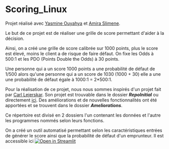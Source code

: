 # Scoring_Linux
Projet réalisé avec [Yasmine Ouyahya](https://github.com/youyahya) et [Amira Slimene](https://github.com/aslimene).

Le but de ce projet est de réaliser une grille de score permettant d'aider à la décision.

Ainsi, on a créé une grille de score calibrée sur 1000 points, plus le score est élevé, moins le client a de risque de faire défaut. On fixe les Odds à 500:1 et les PDO (Points Double the Odds) à 30 points. 

Une personne qui a un  score 1000 points  a une probabilité de défaut de 1/500 alors qu'une personne qui a un score de 1030 (1000 + 30) elle a une une probabilité de défaut égale à 1000:1 = 2*500:1.

Pour la réalisation de ce projet, nous nous sommes inspirés d'un projet fait par [Carl Lejerskar](https://github.com/Carl-Lejerskar). Son projet est trouvable dans le dossier ***RepoInitial*** ou directement [ici](https://github.com/Carl-Lejerskar/HMEQ). Des améliorations et de nouvelles fonctionnalités ont été apportées et se trouvent dans le dossier ***Ameliorations***. 

Ce répertoire est divisé en 2 dossiers l'un contenant les données et l'autre les programmes nommés selon leurs fonctions.

On a créé un outil automatisé permettant selon les caractéristiques entrées de générer le score ainsi que la probabilité de défaut d'un emprunteur. Il est accessible ici [![Open in Streamlit](https://static.streamlit.io/badges/streamlit_badge_black_white.svg)](https://share.streamlit.io/aadmberrada/linux_hmeq/main/Ameliorations/1_Programmes/app.py)

